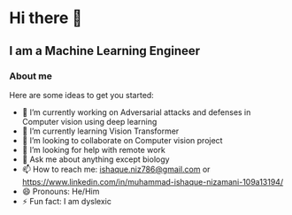# Hi there 👋

## I am a Machine Learning Engineer

### About me


Here are some ideas to get you started:

- 🔭 I’m currently working on Adversarial attacks and defenses in Computer vision using deep learning
- 🌱 I’m currently learning Vision Transformer
- 👯 I’m looking to collaborate on Computer vision project 
- 🤔 I’m looking for help with remote work
- 💬 Ask me about anything except biology
- 📫 How to reach me: ishaque.niz786@gmail.com or https://www.linkedin.com/in/muhammad-ishaque-nizamani-109a13194/
- 😄 Pronouns: He/Him
- ⚡ Fun fact: I am dyslexic

